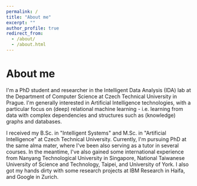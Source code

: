```yaml
---
permalink: /
title: "About me"
excerpt: ""
author_profile: true
redirect_from: 
  - /about/
  - /about.html
---
```


About me
===

I'm a PhD student and researcher in the Intelligent Data Analysis (IDA) lab at the Department of Computer Science at Czech Technical University in Prague. I'm generally interested in Artificial Intelligence technologies, with a particular focus on (deep) relational machine learning - i.e. learning from data with complex dependencies and structures such as (knowledge) graphs and databases.

I received my B.Sc. in "Intelligent Systems" and M.Sc. in "Artificial Intelligence" at Czech Technical University. Currently, I'm pursuing PhD at the same alma mater, where I've been also serving as a tutor in several courses.
In the meantime, I've also gained some international experience from Nanyang Technological University in Singapore, National Taiwanese University of Science and Technology, Taipei, and University of York. I also got my hands dirty with some research projects at IBM Research in Haifa, and Google in Zurich.